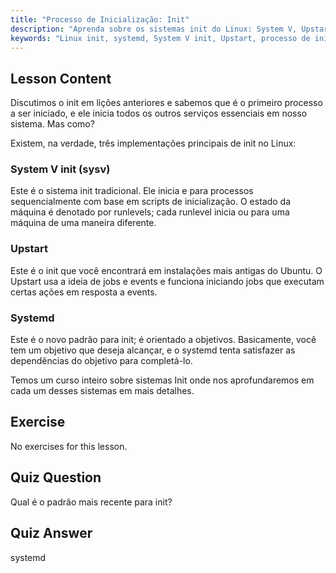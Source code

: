 ```yaml
---
title: "Processo de Inicialização: Init"
description: "Aprenda sobre os sistemas init do Linux: System V, Upstart e systemd. Entenda seus papéis no processo de inicialização e como eles gerenciam serviços. Comece sua jornada no Linux!"
keywords: "Linux init, systemd, System V init, Upstart, processo de inicialização do Linux, tutorial de Linux, Linux para iniciantes, guia de Linux"
---
```


## Lesson Content

Discutimos o init em lições anteriores e sabemos que é o primeiro processo a ser iniciado, e ele inicia todos os outros serviços essenciais em nosso sistema. Mas como?

Existem, na verdade, três implementações principais de init no Linux:

### System V init (sysv)

Este é o sistema init tradicional. Ele inicia e para processos sequencialmente com base em scripts de inicialização. O estado da máquina é denotado por runlevels; cada runlevel inicia ou para uma máquina de uma maneira diferente.

### Upstart

Este é o init que você encontrará em instalações mais antigas do Ubuntu. O Upstart usa a ideia de jobs e events e funciona iniciando jobs que executam certas ações em resposta a events.

### Systemd

Este é o novo padrão para init; é orientado a objetivos. Basicamente, você tem um objetivo que deseja alcançar, e o systemd tenta satisfazer as dependências do objetivo para completá-lo.

Temos um curso inteiro sobre sistemas Init onde nos aprofundaremos em cada um desses sistemas em mais detalhes.

## Exercise

No exercises for this lesson.

## Quiz Question

Qual é o padrão mais recente para init?

## Quiz Answer

systemd

